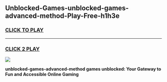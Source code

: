
## Unblocked-Games-unblocked-games-advanced-method-Play-Free-h1h3e
<h3>
<a href="https://premium76.site?title=unblocked-games-advanced-method&ref=20M">CLICK TO PLAY</a></h3>
<hr>

<h3>
<a href="https://premium76.site?title=unblocked-games-advanced-method&ref=20M">CLICK 2 PLAY</a>
  
</h3>

<a href="https://premium76.site?title=unblocked-games-advanced-method&ref=19M"><img src="https://clearcache.store/games.png"></a>


**unblocked-games-advanced-method games unblocked: Your Gateway to Fun and Accessible Online Gaming**
